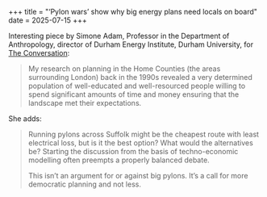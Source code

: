+++
title = "‘Pylon wars’ show why big energy plans need locals on board"
date = 2025-07-15
+++

Interesting piece by Simone Adam, Professor in the Department of Anthropology, director of Durham Energy Institute, Durham University, for [The Conversation](https://theconversation.com/pylon-wars-show-why-big-energy-plans-need-locals-on-board-258877):


> My research on planning in the Home Counties (the areas surrounding London) back in the 1990s revealed a very determined population of well-educated and well-resourced people willing to spend significant amounts of time and money ensuring that the landscape met their expectations.

She adds: 

> Running pylons across Suffolk might be the cheapest route with least electrical loss, but is it the best option? What would the alternatives be? Starting the discussion from the basis of techno-economic modelling often preempts a properly balanced debate.
>
>This isn’t an argument for or against big pylons. It’s a call for more democratic planning and not less.